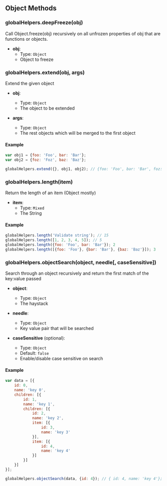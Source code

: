 ## Object Methods

### globalHelpers.deepFreeze(obj)

Call Object.freeze(obj) recursively on all unfrozen
properties of obj that are functions or objects.

- **obj**:
  - Type: `Object`
  - Object to freeze


### globalHelpers.extend(obj, args)

Extend the given object

- **obj**:
  - Type: `Object`
  - The object to be extended

- **args**:
  - Type: `Object`
  - The rest objects which will be merged to the first object

#### Example

```js
var obj1 = {foo: 'Foo', bar: 'Bar'};
var obj2 = {foz: 'Foz', baz: 'Baz'};

globalHelpers.extend({}, obj1, obj2); // {foo: 'Foo', bar: 'Bar', foz: 'Foz', baz: 'Baz'}
```

### globalHelpers.length(item)

Return the length of an item (Object mostly)

- **item**:
  - Type: `Mixed`
  - The String

#### Example

```js
globalHelpers.length('Validate string'); // 15
globalHelpers.length([1, 2, 3, 4, 5]); // 5
globalHelpers.length({foo: 'Foo', bar: 'Bar'}); 2
globalHelpers.length([{foo: 'Foo'}, {bar: 'Bar'}, {baz: 'Baz'}]); 3
```

### globalHelpers.objectSearch(object, needle[, caseSensitive])

Search through an object recursively and return the first match of the key:value passed

- **object**:
  - Type: `Object`
  - The haystack

- **needle**:
  - Type: `Object`
  - Key value pair that will be searched

- **caseSensitive** (optional):
  - Type: `Object`
  - Default: `false`
  - Enable/disable case sensitive on search

#### Example

```js
var data = [{
    id: 0,
    name: 'key 0',
    children: [{
        id: 1,
        name: 'key 1',
        children: [{
            id: 2,
            name: 'key 2',
            item: [{
                id: 3,
                name: 'key 3'
            }],
            item: [{
                id: 4,
                name: 'key 4'
            }]
        }]
    }]
}];

globalHelpers.objectSearch(data, {id: 4}); // { id: 4, name: 'key 4'};
```